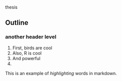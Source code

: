 thesis

## Outline

### another header level

1. First, birds are cool
2. Also, R is cool
3. And powerful
4. 

This is an example of *highlighting* words in markdown.
